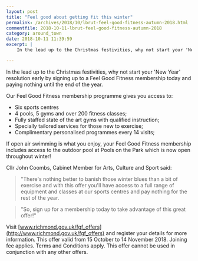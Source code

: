 ```yaml
---
layout: post
title: "Feel good about getting fit this winter"
permalink: /archives/2018/10/lbrut-feel-good-fitness-autumn-2018.html
commentfile: 2018-10-11-lbrut-feel-good-fitness-autumn-2018
category: around_town
date: 2018-10-11 11:39:59
excerpt: |
    In the lead up to the Christmas festivities, why not start your 'New Year' resolution early by signing up to a Feel Good Fitness membership today and paying nothing until the end of the year.

---
```



In the lead up to the Christmas festivities, why not start your 'New Year' resolution early by signing up to a Feel Good Fitness membership today and paying nothing until the end of the year.

Our Feel Good Fitness membership programme gives you access to:

- Six sports centres
- 4 pools, 5 gyms and over 200 fitness classes;
- Fully staffed state of the art gyms with qualified instruction;
- Specially tailored services for those new to exercise;
- Complimentary personalised programmes every 14 visits;

If open air swimming is what you enjoy, your Feel Good Fitness membership includes access to the outdoor pool at Pools on the Park which is now open throughout winter!

Cllr John Coombs, Cabinet Member for Arts, Culture and Sport said:

> "There's nothing better to banish those winter blues than a bit of exercise and with this offer you'll have access to a full range of equipment and classes at our sports centres and pay nothing for the rest of the year.


> "So, sign up for a membership today to take advantage of this great offer!"


Visit [www.richmond.gov.uk/fgf_offers](http://www.richmond.gov.uk/fgf_offers) and register your details for more information. This offer valid from 15 October to 14 November 2018. Joining fee applies. Terms and Conditions apply. This offer cannot be used in conjunction with any other offers.
